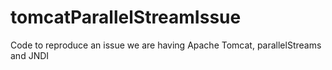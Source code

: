 # tomcatParallelStreamIssue
Code to reproduce an issue we are having Apache Tomcat, parallelStreams and JNDI
